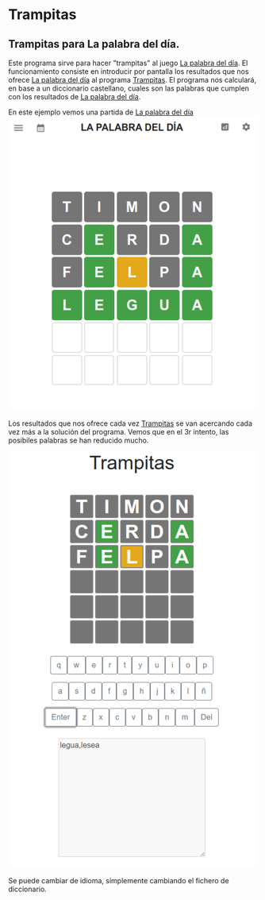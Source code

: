 # Trampitas
## Trampitas para La palabra del día.

Este programa sirve para hacer "trampitas" al juego  [La palabra del día](https://lapalabradeldia.com/). El funcionamiento consiste en introducir por pantalla los resultados que nos ofrece [La palabra del día](https://lapalabradeldia.com/) al programa [Trampitas](https://trampitaswordle.netlify.app/). El programa nos calculará, en base a un diccionario castellano, cuales son las palabras que cumplen con los resultados de [La palabra del día](https://lapalabradeldia.com/).

En este ejemplo vemos una partida de [La palabra del día](https://lapalabradeldia.com/)
![Imatge_wordle](/imgs/img1.png)

Los resultados que nos ofrece cada vez [Trampitas](https://trampitaswordle.netlify.app/) se van acercando cada vez más a la solución del programa. Vemos que en el 3r intento, las posibiles palabras se han reducido mucho.

![Imatge_Trampitas](/imgs/img2.png)

Se puede cambiar de idioma, símplemente cambiando el fichero de diccionario.




